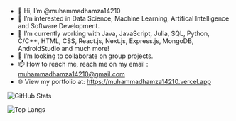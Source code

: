 - 👋 Hi, I’m @muhammadhamza14210
- 👀 I’m interested in Data Science, Machine Learning, Artifical Intelligence and Software Development.
- 🌱 I’m currently working with Java, JavaScript, Julia, SQL, Python, C/C++, HTML, CSS, React.js, Next.js, Express.js, MongoDB, AndroidStudio and much more!
- 💞️ I’m looking to collaborate on group projects.
- 📫 How to reach me, reach me on my email : muhammadhamza14210@gmail.com
- 🌐 View my portfolio at: https://muhammadhamza14210.vercel.app


![GitHub Stats](https://github-readme-stats.vercel.app/api?username=muhammadhamza14210&theme=tokyonight)




![Top Langs](https://github-readme-stats.vercel.app/api/top-langs/?username=muhammadhamza14210&hide_progress=false)
<!---
muhammadhamza14210/muhammadhamza14210 is a ✨ special ✨ repository because its `README.md` (this file) appears on your GitHub profile.
You can click the Preview link to take a look at your changes.
--->

